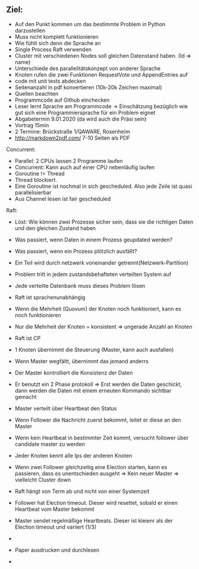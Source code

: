 ## Ziel:
* Auf den Punkt kommen um das bestimmte Problem in Python darzustellen
* Muss nicht komplett funktionieren
* Wie fühlt sich denn die Sprache an
* Single Process Raft verwenden
* Cluster mit verschiedenen Nodes soll gleichen Datenstand haben. 
(Id => name)
* Unterschiede des parallelitätskonzept von anderer Sprache
* Knoten rufen die zwei Funktionen RequestVote und AppendEntries auf
* code mit unit tests abdecken
* Seitenanzahl in pdf konvertieren (10k-20k Zeichen maximal)
* Quellen beachten
* Programmcode auf Github einchecken
* Leser lernt Sprache am Programmcode
-> Einschätzung bezüglich wie gut sich eine Programmiersprache für ein Problem eignet
* Abgabetermin 9.01.2020 (da wird auch die Präsi sein)
* Vortrag 15min
* 2 Termine: Brückstraße 1/QAWARE, Rosenheim
* http://markdown2pdf.com/ 7-10 Seiten als PDF



Concurrent:

* Parallel: 2 CPUs lassen 2 Programme laufen
* Concurrent: Kann auch auf einer CPU nebenläufig laufen	
* Goroutine != Thread
* Thread blockiert.
* Eine Goroutine ist nochmal in sich gescheduled. Also jede Zeile ist quasi parallelisierbar
* Aus Channel lesen ist fair gescheduled

Raft:
- Löst: Wie können zwei Prozesse sicher sein, dass sie die richtigen Daten
und den gleichen Zustand haben
- Was passiert, wenn Daten in einem Prozess geupdated werden?
- Was passiert, wenn ein Prozess plötzlich ausfällt?
- Ein Teil wird durch netzwerk voneinander getrennt(Netzwerk-Partition)
- Problem tritt in jedem zustandsbehafteten verteilten System auf
- Jede verteilte Datenbank muss dieses Problem lösen
- Raft ist sprachenunabhängig
- Wenn die Mehrheit (Quovum) der Knoten noch funktioniert, kann es noch funktionieren
- Nur die Mehrheit der Knoten = konsistent => ungerade Anzahl an Knoten
- Raft ist CP
- 1 Knoten übernimmt die Steuerung (Master, kann auch ausfallen)
- Wenn Master wegfältt, übernimmt das jemand anderrs
- Der Master kontrolliert die Konsistenz der Daten
- Er benutzt ein 2 Phase protokoll =>
Erst werden die Daten geschickt, dann werden die Daten mit einem erneuten
Kommando sichtbar gemacht
- Master verteilt über Heartbeat den Status
- Wenn Follower die Nachricht zuerst bekommt, leitet er diese an den Master
- Wenn kein Heartbeat in bestimmter Zeit kommt, versucht follower über
candidate master zu werden
- Jeder Knoten kennt alle Ips der anderen Knoten
- Wenn zwei Follower gleichzeitig eine Election starten, kann es passieren, 
dass es unentschieden ausgeht => Kein neuer Master => vielleicht Cluster down
- Raft hängt von Term ab und nicht von einer Systemzeit
- Follower hat Election timeout. Dieser wird resettet, sobald er einen
Heartbeat vom Master bekommt
- Master sendet regelmäßige Heartbeats. Dieser ist kleienr als
der Election timeout und variiert (1/3)
- 


- Paper ausdrucken und durchlesen
-  
